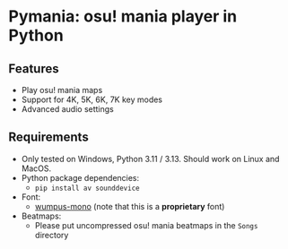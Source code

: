 # Pymania: osu! mania player in Python

## Features

- Play osu! mania maps
- Support for 4K, 5K, 6K, 7K key modes
- Advanced audio settings

## Requirements
- Only tested on Windows, Python 3.11 / 3.13. Should work on Linux and MacOS.
- Python package dependencies:
  - `pip install av sounddevice`
- Font:
  - [wumpus-mono](https://github.com/vaughantype/wumpus-mono) (note that this is a **proprietary** font)
- Beatmaps:
  - Please put uncompressed osu! mania beatmaps in the `Songs` directory
